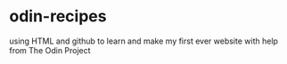 # odin-recipes

using HTML and github to learn and make my first ever website with help from The Odin Project
